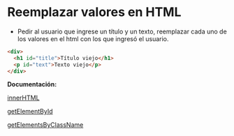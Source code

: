 # Reemplazar valores en HTML

- Pedir al usuario que ingrese un título y un texto, reemplazar cada uno de los valores en el html con los que ingresó el usuario.

```html
<div>
  <h1 id="title">Título viejo</h1>
  <p id="text">Texto viejo</p>
</div>
```

**Documentación:**

[innerHTML](https://www.w3schools.com/jsref/prop_html_innerhtml.asp)

[getElementById](https://www.w3schools.com/jsref/met_document_getelementbyid.asp)

[getElementsByClassName](https://www.w3schools.com/jsref/met_document_getelementsbyclassname.asp)
